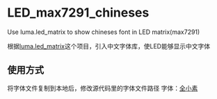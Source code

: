 # LED_max7291_chineses
Use luma.led_matrix to show chineses font in LED matrix(max7291)

根据[luma.led_matrix](https://github.com/rm-hull/luma.led_matrix)这个项目，引入中文字体库，使LED能够显示中文字体

## 使用方式

将字体文件复制到本地后，修改源代码里的字体文件路径
字体：[全小素](https://www.maoken.com/freefonts/15806.html)
